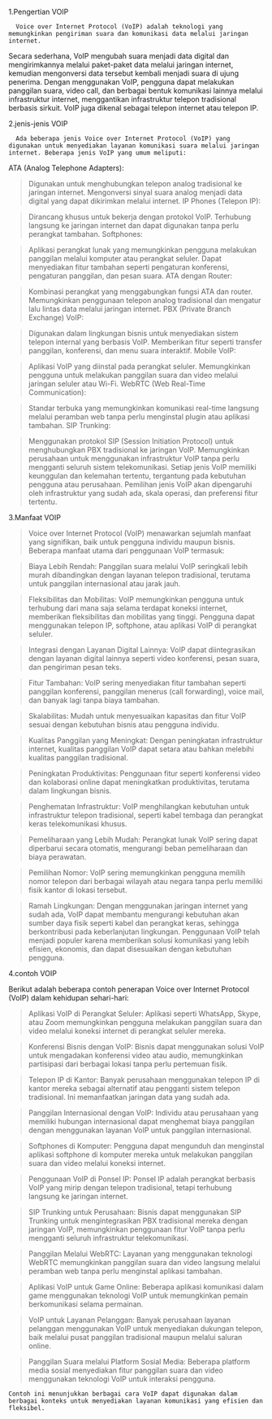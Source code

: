 1.Pengertian VOIP

      Voice over Internet Protocol (VoIP) adalah teknologi yang memungkinkan pengiriman suara dan komunikasi data melalui jaringan internet. 
   Secara sederhana, VoIP mengubah suara menjadi data digital dan mengirimkannya melalui paket-paket data melalui jaringan internet,
   kemudian mengonversi data tersebut kembali menjadi suara di ujung penerima. Dengan menggunakan VoIP, pengguna dapat melakukan panggilan suara, video call, 
   dan berbagai bentuk komunikasi lainnya melalui infrastruktur internet, menggantikan infrastruktur telepon tradisional berbasis sirkuit. VoIP juga dikenal sebagai telepon internet atau telepon IP.

2.jenis-jenis VOIP

      Ada beberapa jenis Voice over Internet Protocol (VoIP) yang digunakan untuk menyediakan layanan komunikasi suara melalui jaringan internet. Beberapa jenis VoIP yang umum meliputi:

  ATA (Analog Telephone Adapters):

 >Digunakan untuk menghubungkan telepon analog tradisional ke jaringan internet.
  Mengonversi sinyal suara analog menjadi data digital yang dapat dikirimkan melalui internet.
  IP Phones (Telepon IP):

  >Dirancang khusus untuk bekerja dengan protokol VoIP.
  Terhubung langsung ke jaringan internet dan dapat digunakan tanpa perlu perangkat tambahan.
  Softphones:

>Aplikasi perangkat lunak yang memungkinkan pengguna melakukan panggilan melalui komputer atau perangkat seluler.
  Dapat menyediakan fitur tambahan seperti pengaturan konferensi, pengaturan panggilan, dan pesan suara.
  ATA dengan Router:

 >Kombinasi perangkat yang menggabungkan fungsi ATA dan router.
  Memungkinkan penggunaan telepon analog tradisional dan mengatur lalu lintas data melalui jaringan internet.
  PBX (Private Branch Exchange) VoIP:

 >Digunakan dalam lingkungan bisnis untuk menyediakan sistem telepon internal yang berbasis VoIP.
  Memberikan fitur seperti transfer panggilan, konferensi, dan menu suara interaktif.
  Mobile VoIP:

 >Aplikasi VoIP yang diinstal pada perangkat seluler.
  Memungkinkan pengguna untuk melakukan panggilan suara dan video melalui jaringan seluler atau Wi-Fi.
  WebRTC (Web Real-Time Communication):

 >Standar terbuka yang memungkinkan komunikasi real-time langsung melalui peramban web tanpa perlu menginstal plugin atau aplikasi tambahan.
  SIP Trunking:

 >Menggunakan protokol SIP (Session Initiation Protocol) untuk menghubungkan PBX tradisional ke jaringan VoIP.
  Memungkinkan perusahaan untuk menggunakan infrastruktur VoIP tanpa perlu mengganti seluruh sistem telekomunikasi.
  Setiap jenis VoIP memiliki keunggulan dan kelemahan tertentu, tergantung pada kebutuhan pengguna atau perusahaan. Pemilihan jenis VoIP akan dipengaruhi oleh infrastruktur yang sudah ada, skala operasi, dan preferensi fitur tertentu.

3.Manfaat VOIP

 > Voice over Internet Protocol (VoIP) menawarkan sejumlah manfaat yang signifikan, baik untuk pengguna individu maupun bisnis. Beberapa manfaat utama dari penggunaan VoIP termasuk:

  > Biaya Lebih Rendah:
   Panggilan suara melalui VoIP seringkali lebih murah dibandingkan dengan layanan telepon tradisional, terutama untuk panggilan internasional atau jarak jauh.
   
  > Fleksibilitas dan Mobilitas:
   VoIP memungkinkan pengguna untuk terhubung dari mana saja selama terdapat koneksi internet, memberikan fleksibilitas dan mobilitas yang tinggi.
   Pengguna dapat menggunakan telepon IP, softphone, atau aplikasi VoIP di perangkat seluler.
  
  > Integrasi dengan Layanan Digital Lainnya:
   VoIP dapat diintegrasikan dengan layanan digital lainnya seperti video konferensi, pesan suara, dan pengiriman pesan teks.
 
  > Fitur Tambahan:
   VoIP sering menyediakan fitur tambahan seperti panggilan konferensi, panggilan menerus (call forwarding), voice mail, dan banyak lagi tanpa biaya tambahan.
  
  > Skalabilitas:
   Mudah untuk menyesuaikan kapasitas dan fitur VoIP sesuai dengan kebutuhan bisnis atau pengguna individu.
  
  > Kualitas Panggilan yang Meningkat:
   Dengan peningkatan infrastruktur internet, kualitas panggilan VoIP dapat setara atau bahkan melebihi kualitas panggilan tradisional.

  > Peningkatan Produktivitas:
   Penggunaan fitur seperti konferensi video dan kolaborasi online dapat meningkatkan produktivitas, terutama dalam lingkungan bisnis.
  
  > Penghematan Infrastruktur:
   VoIP menghilangkan kebutuhan untuk infrastruktur telepon tradisional, seperti kabel tembaga dan perangkat keras telekomunikasi khusus.
  
  > Pemeliharaan yang Lebih Mudah:
   Perangkat lunak VoIP sering dapat diperbarui secara otomatis, mengurangi beban pemeliharaan dan biaya perawatan.
 
  > Pemilihan Nomor:
   VoIP sering memungkinkan pengguna memilih nomor telepon dari berbagai wilayah atau negara tanpa perlu memiliki fisik kantor di lokasi tersebut.
  
  > Ramah Lingkungan:
   Dengan menggunakan jaringan internet yang sudah ada, VoIP dapat membantu mengurangi kebutuhan akan sumber daya fisik seperti kabel dan perangkat keras, sehingga berkontribusi pada keberlanjutan lingkungan.
   Penggunaan VoIP telah menjadi populer karena memberikan solusi komunikasi yang lebih efisien, ekonomis, dan dapat disesuaikan dengan kebutuhan pengguna.


4.contoh VOIP

   Berikut adalah beberapa contoh penerapan Voice over Internet Protocol (VoIP) dalam kehidupan sehari-hari:

  > Aplikasi VoIP di Perangkat Seluler:
    Aplikasi seperti WhatsApp, Skype, atau Zoom memungkinkan pengguna melakukan panggilan suara dan video melalui koneksi internet di perangkat seluler mereka.

  > Konferensi Bisnis dengan VoIP:
    Bisnis dapat menggunakan solusi VoIP untuk mengadakan konferensi video atau audio, memungkinkan partisipasi dari berbagai lokasi tanpa perlu pertemuan fisik.

  > Telepon IP di Kantor:
    Banyak perusahaan menggunakan telepon IP di kantor mereka sebagai alternatif atau pengganti sistem telepon tradisional. Ini memanfaatkan jaringan data yang sudah ada.

  > Panggilan Internasional dengan VoIP:
    Individu atau perusahaan yang memiliki hubungan internasional dapat menghemat biaya panggilan dengan menggunakan layanan VoIP untuk panggilan internasional.

  > Softphones di Komputer:
    Pengguna dapat mengunduh dan menginstal aplikasi softphone di komputer mereka untuk melakukan panggilan suara dan video melalui koneksi internet.

  > Penggunaan VoIP di Ponsel IP:
    Ponsel IP adalah perangkat berbasis VoIP yang mirip dengan telepon tradisional, tetapi terhubung langsung ke jaringan internet.

  > SIP Trunking untuk Perusahaan:
    Bisnis dapat menggunakan SIP Trunking untuk mengintegrasikan PBX tradisional mereka dengan jaringan VoIP, memungkinkan penggunaan fitur VoIP tanpa perlu mengganti seluruh infrastruktur telekomunikasi.

  > Panggilan Melalui WebRTC:
    Layanan yang menggunakan teknologi WebRTC memungkinkan panggilan suara dan video langsung melalui peramban web tanpa perlu menginstal aplikasi tambahan.

  > Aplikasi VoIP untuk Game Online:
    Beberapa aplikasi komunikasi dalam game menggunakan teknologi VoIP untuk memungkinkan pemain berkomunikasi selama permainan.

  > VoIP untuk Layanan Pelanggan:
    Banyak perusahaan layanan pelanggan menggunakan VoIP untuk menyediakan dukungan telepon, baik melalui pusat panggilan tradisional maupun melalui saluran online.

  > Panggilan Suara melalui Platform Sosial Media:
    Beberapa platform media sosial menyediakan fitur panggilan suara dan video menggunakan teknologi VoIP untuk interaksi pengguna.

    Contoh ini menunjukkan berbagai cara VoIP dapat digunakan dalam berbagai konteks untuk menyediakan layanan komunikasi yang efisien dan fleksibel.
























